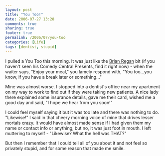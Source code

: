 ```yaml
---
layout: post
title: "You Too!"
date: 2006-07-27 13:28
comments: true
sharing: true
footer: true
permalink: /2006/07/you-too
categories: [Life]
tags: [dentist, stupid]
---
```

I pulled a You Too this morning.  It was just like the <a href="http://www.brianregan.com/">Brian Regan</a> bit (if you haven't seen his Comedy Central Presents, find it right now) - when the waiter says, "Enjoy your meal," you lamely respond with, "You too...you know, if you have a break later or something..."

Mine was almost worse.  I stopped into a dentist's office near my apartment on my way to work to find out if they were taking new patients.  A nice lady there explained some insurance details, gave me their card, wished me a good day and said, "I hope we hear from you soon!"

I could feel myself saying it but it was too late and there was nothing to do.  "Likewise!" I said in that cheery morning voice of mine that drives lesser mortals crazy.  It would have almost made sense if I had given them my name or contact info or anything, but no, it was just foot in mouth.  I left muttering to myself - "Likewise? What the hell was THAT?"

But then I remember that I could tell all of you about it and not feel so privately stupid, and for some reason that made me smile.
